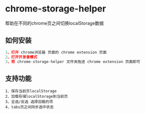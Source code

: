 # chrome-storage-helper

帮助在不同的chrome页之间切换localStorage数据

## 如何安装

```js
1、打开 chrome浏览器 页面的 chrome extension 页面
2、打开开发者模式
3、将 chrome-storage-helper 文件夹拖进 chrome extension 页面即可
```

## 支持功能

```
1、保存当前页localStorage
2、加载存储localStorage到当前页
3、全选/反选 选择加载的项
4、tabs页之间同步选中状态
```
